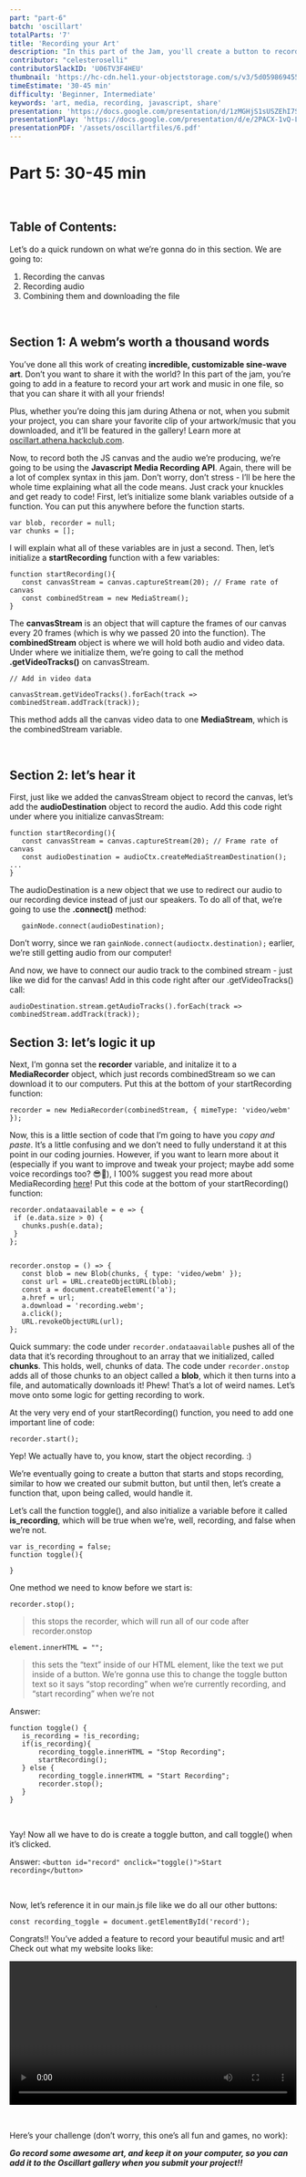 ```yaml
---
part: "part-6"
batch: 'oscillart'
totalParts: '7'
title: 'Recording your Art'
description: "In this part of the Jam, you'll create a button to record your art and download it, so you can share it online."
contributor: "celesteroselli"
contributorSlackID: 'U06TV3F4HEU'
thumbnail: 'https://hc-cdn.hel1.your-objectstorage.com/s/v3/5d059869455707ea0f869e7b630bd14c54c00b99_1__2_.png'
timeEstimate: '30-45 min'
difficulty: 'Beginner, Intermediate'
keywords: 'art, media, recording, javascript, share'
presentation: 'https://docs.google.com/presentation/d/1zMGHjS1sUSZEhI7SAlY4shvY8p1a34Q124KN_rJQ2lM/edit?usp=sharing'
presentationPlay: 'https://docs.google.com/presentation/d/e/2PACX-1vQ-LWou5utq3u1FvZzBGJjP5fDLWCXAn8Oec_uJWN-FLuItkunRTNN-RLrgo1PMcw74ciulutWJn2RN/pub?start=true&loop=false&delayms=30000'
presentationPDF: '/assets/oscillartfiles/6.pdf'
---
```


# Part 5: 30-45 min

<br />

## Table of Contents:
Let’s do a quick rundown on what we’re gonna do in this section. We are going to:

1. Recording the canvas
2. Recording audio
3. Combining them and downloading the file

<br />

## Section 1: A webm’s worth a thousand words

You’ve done all this work of creating **incredible, customizable sine-wave art**. Don’t you want to share it with the world? In this part of the jam, you’re going to add in a feature to record your art work and music in one file, so that you can share it with all your friends! 

Plus, whether you’re doing this jam during Athena or not, when you submit your project, you can share your favorite clip of your artwork/music that you downloaded, and it’ll be featured in the gallery! Learn more at [oscillart.athena.hackclub.com](oscillart.athena.hackclub.com).

Now, to record both the JS canvas and the audio we’re producing, we’re going to be using the **Javascript Media Recording API**. Again, there will be a lot of complex syntax in this jam. Don’t worry, don’t stress - I’ll be here the whole time explaining what all the code means. Just crack your knuckles and get ready to code! First, let’s initialize some blank variables outside of a function. You can put this anywhere before the function starts.

```
var blob, recorder = null;
var chunks = [];
```

I will explain what all of these variables are in just a second. Then, let’s initialize a **startRecording** function with a few variables:

```
function startRecording(){
   const canvasStream = canvas.captureStream(20); // Frame rate of canvas
   const combinedStream = new MediaStream();
}
```

The **canvasStream** is an object that will capture the frames of our canvas every 20 frames (which is why we passed 20 into the function). The **combinedStream** object is where we will hold both audio and video data. Under where we initialize them, we’re going to call the method **.getVideoTracks()** on canvasStream. 

```
// Add in video data

canvasStream.getVideoTracks().forEach(track => combinedStream.addTrack(track));
```

This method adds all the canvas video data to one **MediaStream**, which is the combinedStream variable.

<br />

## Section 2: let’s hear it

First, just like we added the canvasStream object to record the canvas, let’s add the **audioDestination** object to record the audio. Add this code right under where you initialize canvasStream:

```
function startRecording(){
   const canvasStream = canvas.captureStream(20); // Frame rate of canvas
   const audioDestination = audioCtx.createMediaStreamDestination();
...
}
```

The audioDestination is a new object that we use to redirect our audio to our recording device instead of just our speakers. To do all of that, we’re going to use the **.connect()**  method:

```
   gainNode.connect(audioDestination);
```

Don’t worry, since we ran `gainNode.connect(audioctx.destination);` earlier, we’re still getting audio from our computer!

And now, we have to connect our audio track to the combined stream - just like we did for the canvas! Add in this code right after our .getVideoTracks() call:

```
audioDestination.stream.getAudioTracks().forEach(track => combinedStream.addTrack(track));
```

## Section 3: let’s logic it up

Next, I’m gonna set the **recorder** variable, and initalize it to a **MediaRecorder** object, which just records combinedStream so we can download it to our computers. Put this at the bottom of your startRecording function:

```
recorder = new MediaRecorder(combinedStream, { mimeType: 'video/webm' });
```

Now, this is a little section of code that I’m going to have you *copy and paste*. It’s a little confusing and we don’t need to fully understand it at this point in our coding journies. However, if you want to learn more about it (especially if you want to improve and tweak your project; maybe add some voice recordings too? 😎🎤), I 100% suggest you read more about MediaRecording [here](https://developer.mozilla.org/en-US/docs/Web/API/MediaStream_Recording_API)! Put this code at the bottom of your startRecording() function:

```
recorder.ondataavailable = e => {
 if (e.data.size > 0) {
   chunks.push(e.data);
 }
};


recorder.onstop = () => {
   const blob = new Blob(chunks, { type: 'video/webm' });
   const url = URL.createObjectURL(blob);
   const a = document.createElement('a');
   a.href = url;
   a.download = 'recording.webm';
   a.click();
   URL.revokeObjectURL(url);
};
```

Quick summary: the code under `recorder.ondataavailable` pushes all of the data that it’s recording throughout to an array that we initialized, called **chunks**. This holds, well, chunks of data. The code under `recorder.onstop` adds all of those chunks to an object called a **blob**, which it then turns into a file, and automatically downloads it! Phew! That’s a lot of weird names. Let’s move onto some logic for getting recording to work.

At the very very end of your startRecording() function, you need to add one important line of code:

```
recorder.start();
```

Yep! We actually have to, you know, start the object recording. :)

We’re eventually going to create a button that starts and stops recording, similar to how we created our submit button, but until then, let’s create a function that, upon being called, would handle it.

Let’s call the function toggle(), and also initialize a variable before it called **is_recording**, which will be true when we’re, well, recording, and false when we’re not.

```
var is_recording = false;
function toggle(){

}
```

One method we need to know before we start is:

`recorder.stop();`
> this stops the recorder, which will run all of our code after recorder.onstop

`element.innerHTML = "";`
> this sets the “text” inside of our HTML element, like the text we put inside of a button. We’re gonna use this to change the toggle button text so it says “stop recording” when we’re currently recording, and “start recording” when we’re not

<Dropdown title="Haha! You thought you got away from the pesky dropdowns, didn’t you? Well, you didn’t. Here’s a challenge for you: can you use if-statements, our variable is_recording, the startRecording() function we created, the .innerHTML method, and the recorder.stop() method to fill in our toggle() method.">
Answer: 

```
function toggle() {
   is_recording = !is_recording; 
   if(is_recording){
       recording_toggle.innerHTML = "Stop Recording";
       startRecording(); 
   } else {
       recording_toggle.innerHTML = "Start Recording";
       recorder.stop();
   }
}
```
</Dropdown>

<br />

Yay! Now all we have to do is create a toggle button, and call toggle() when it’s clicked.

<Dropdown title="Remember how we did this with the submit button? Try that on your own!">

Answer: `<button id="record" onclick="toggle()">Start recording</button>`
</Dropdown>

<br />

Now, let’s reference it in our main.js file like we do all our other buttons:

```
const recording_toggle = document.getElementById('record');
```

Congrats!! You’ve added a feature to record your beautiful music and art! Check out what my website looks like:

<video src="https://hc-cdn.hel1.your-objectstorage.com/s/v3/084e50d1aa6159d84b4dd928537739e21ebfdba4_recording.mp4" width="100%" controls></video>

<br />

Here’s your challenge (don’t worry, this one’s all fun and games, no work):

***Go record some awesome art, and keep it on your computer, so you can add it to the Oscillart gallery when you submit your project!!***

<br />

